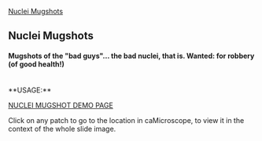 [Nuclei Mugshots](https://github.com/SBU-BMI/FeatureScapeApps)

## Nuclei Mugshots
#### Mugshots of the "bad guys"... the bad nuclei, that is. Wanted: for robbery (of good health!)

<BR>
**USAGE:**

[NUCLEI MUGSHOT DEMO PAGE](http://sbu-bmi.github.io/FeatureScapeApps/nuclei-mugshots/)

Click on any patch to go to the location in caMicroscope, to view it in the context of the whole slide image.
